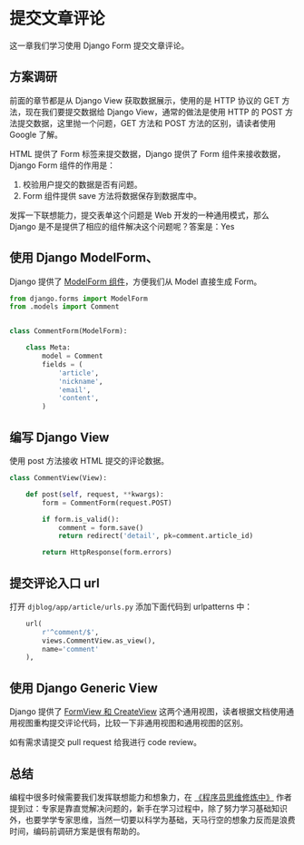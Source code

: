# 提交文章评论

这一章我们学习使用 Django Form 提交文章评论。

## 方案调研
前面的章节都是从 Django View 获取数据展示，使用的是 HTTP 协议的 GET 方法，现在我们要提交数据给 Django View，通常的做法是使用 HTTP 的 POST 方法提交数据，这里抛一个问题，GET 方法和 POST 方法的区别，请读者使用 Google 了解。

HTML 提供了 Form 标签来提交数据，Django 提供了 Form 组件来接收数据，Django Form 组件的作用是：

1. 校验用户提交的数据是否有问题。
2. Form 组件提供 save 方法将数据保存到数据库中。

发挥一下联想能力，提交表单这个问题是 Web 开发的一种通用模式，那么 Django 是不是提供了相应的组件解决这个问题呢？答案是：Yes

## 使用 Django ModelForm、
Django 提供了 [ModelForm 组件](https://docs.djangoproject.com/en/2.2/topics/forms/modelforms/)，方便我们从 Model 直接生成 Form。
```python
from django.forms import ModelForm
from .models import Comment


class CommentForm(ModelForm):

    class Meta:
        model = Comment
        fields = (
            'article',
            'nickname',
            'email',
            'content',
        )
```

## 编写 Django View
使用 post 方法接收 HTML 提交的评论数据。
```python
class CommentView(View):

    def post(self, request, **kwargs):
        form = CommentForm(request.POST)

        if form.is_valid():
            comment = form.save()
            return redirect('detail', pk=comment.article_id)

        return HttpResponse(form.errors)
```

## 提交评论入口 url
打开 `djblog/app/article/urls.py` 添加下面代码到 urlpatterns 中：
```python
    url(
        r'^comment/$',
        views.CommentView.as_view(),
        name='comment'
    ),
```

## 使用 Django Generic View
Django 提供了 [FormView 和 CreateView](https://docs.djangoproject.com/en/2.2/topics/class-based-views/generic-editing/) 这两个通用视图，读者根据文档使用通用视图重构提交评论代码，比较一下非通用视图和通用视图的区别。

如有需求请提交 pull request 给我进行 code review。

## 总结
编程中很多时候需要我们发挥联想能力和想象力，在 [《程序员思维修炼中》](https://book.douban.com/subject/5372651/) 作者提到过：专家是靠直觉解决问题的，新手在学习过程中，除了努力学习基础知识外，也要学学专家思维，当然一切要以科学为基础，天马行空的想象力反而是浪费时间，编码前调研方案是很有帮助的。
